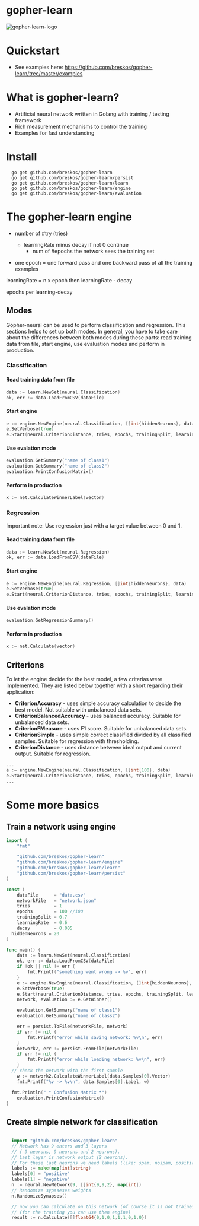 # gopher-learn

![gopher-learn-logo](http://alexander.bre.sk/x/gopher-neural-small.png " The Gopher Neural logo ")

# Quickstart

- See examples here: https://github.com/breskos/gopher-learn/tree/master/examples

# What is gopher-learn?

- Artificial neural network written in Golang with training / testing framework
- Rich measurement mechanisms to control the training
- Examples for fast understanding

# Install

```
  go get github.com/breskos/gopher-learn
  go get github.com/breskos/gopher-learn/persist
  go get github.com/breskos/gopher-learn/learn
  go get github.com/breskos/gopher-learn/engine
  go get github.com/breskos/gopher-learn/evaluation
```

# The gopher-learn engine

- number of #try (tries)

  - learningRate minus decay if not 0 continue
    - num of #epochs the network sees the training set

- one epoch = one forward pass and one backward pass of all the training examples

learningRate = <number>
n x epoch
then learningRate - decay

epochs per learning-decay

## Modes

Gopher-neural can be used to perform classification and regression. This sections helps to set up both modes. In general, you have to take care about the differences between both modes during these parts: read training data from file, start engine, use evaluation modes and perform in production.

### Classification

#### Read training data from file

```go
data := learn.NewSet(neural.Classification)
ok, err := data.LoadFromCSV(dataFile)
```

#### Start engine

```go
e := engine.NewEngine(neural.Classification, []int{hiddenNeurons}, data)
e.SetVerbose(true)
e.Start(neural.CriterionDistance, tries, epochs, trainingSplit, learningRate, decay)
```

#### Use evalation mode

```go
evaluation.GetSummary("name of class1")
evaluation.GetSummary("name of class2")
evaluation.PrintConfusionMatrix()
```

#### Perform in production

```go
x := net.CalculateWinnerLabel(vector)
```

### Regression

Important note: Use regression just with a target value between 0 and 1.

#### Read training data from file

```go
data := learn.NewSet(neural.Regression)
ok, err := data.LoadFromCSV(dataFile)
```

#### Start engine

```go
e := engine.NewEngine(neural.Regression, []int{hiddenNeurons}, data)
e.SetVerbose(true)
e.Start(neural.CriterionDistance, tries, epochs, trainingSplit, learningRate, decay)
```

#### Use evalation mode

```go
evaluation.GetRegressionSummary()
```

#### Perform in production

```go
x := net.Calculate(vector)
```

## Criterions

To let the engine decide for the best model, a few criterias were implemented. They are listed below together with a short regarding their application:

- **CriterionAccuracy** - uses simple accuracy calculation to decide the best model. Not suitable with unbalanced data sets.
- **CriterionBalancedAccuracy** - uses balanced accuracy. Suitable for unbalanced data sets.
- **CriterionFMeasure** - uses F1 score. Suitable for unbalanced data sets.
- **CriterionSimple** - uses simple correct classified divided by all classified samples. Suitable for regression with thresholding.
- **CriterionDistance** - uses distance between ideal output and current output. Suitable for regression.

```go
...
e := engine.NewEngine(neural.Classification, []int{100}, data)
e.Start(neural.CriterionDistance, tries, epochs, trainingSplit, learningRate, decay)
...
```

# Some more basics

## Train a network using engine

```go
import (
	"fmt"

	"github.com/breskos/gopher-learn"
	"github.com/breskos/gopher-learn/engine"
	"github.com/breskos/gopher-learn/learn"
	"github.com/breskos/gopher-learn/persist"
)

const (
	dataFile      = "data.csv"
	networkFile   = "network.json"
	tries         = 1
	epochs        = 100 //100
	trainingSplit = 0.7
	learningRate  = 0.6
	decay         = 0.005
  hiddenNeurons = 20
)

func main() {
	data := learn.NewSet(neural.Classification)
	ok, err := data.LoadFromCSV(dataFile)
	if !ok || nil != err {
		fmt.Printf("something went wrong -> %v", err)
	}
	e := engine.NewEngine(neural.Classification, []int{hiddenNeurons}, data)
	e.SetVerbose(true)
	e.Start(neural.CriterionDistance, tries, epochs, trainingSplit, learningRate, decay)
	network, evaluation := e.GetWinner()

	evaluation.GetSummary("name of class1")
	evaluation.GetSummary("name of class2")

	err = persist.ToFile(networkFile, network)
	if err != nil {
		fmt.Printf("error while saving network: %v\n", err)
	}
	network2, err := persist.FromFile(networkFile)
	if err != nil {
		fmt.Printf("error while loading network: %v\n", err)
	}
  // check the network with the first sample
	w := network2.CalculateWinnerLabel(data.Samples[0].Vector)
	fmt.Printf("%v -> %v\n", data.Samples[0].Label, w)

  fmt.Println(" * Confusion Matrix *")
	evaluation.PrintConfusionMatrix()
}

```

## Create simple network for classification

```go

  import "github.com/breskos/gopher-learn"
  // Network has 9 enters and 3 layers
  // ( 9 neurons, 9 neurons and 2 neurons).
  // Last layer is network output (2 neurons).
  // For these last neurons we need labels (like: spam, nospam, positive, negative)
  labels := make(map[int]string)
  labels[0] = "positive"
  labels[1] = "negative"
  n := neural.NewNetwork(9, []int{9,9,2}, map[int])
  // Randomize sypaseses weights
  n.RandomizeSynapses()

  // now you can calculate on this network (of course it is not trained yet)
  // (for the training you can use then engine)
  result := n.Calculate([]float64{0,1,0,1,1,1,0,1,0})

```
